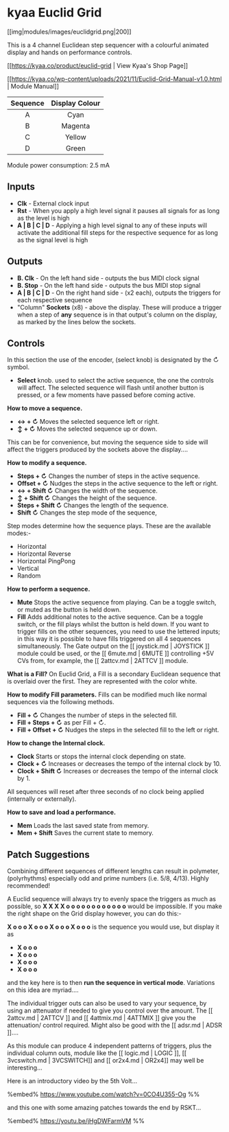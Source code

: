 # kyaa Euclid Grid
[[img|modules/images/euclidgrid.png|200]]

This is a 4 channel Euclidean step sequencer with a colourful animated display and hands on performance controls.

[[https://kyaa.co/product/euclid-grid | View Kyaa's Shop Page]]

[[https://kyaa.co/wp-content/uploads/2021/11/Euclid-Grid-Manual-v1.0.html | Module Manual]]


| Sequence | Display Colour |
| :-: | :-: |
| A | Cyan |
| B | Magenta |
| C | Yellow |
| D | Green |


Module power consumption: 2.5 mA

## Inputs

* **Clk** - External clock input
* **Rst** - When you apply a high level signal it pauses all signals for as long as the level is high
* **A | B | C | D** - Applying a high level signal to any of these inputs will activate the additional fill steps for the respective sequence for as long as the signal level is high

## Outputs

* **B. Clk** - On the left hand side - outputs the bus MIDI clock signal
* **B. Stop** - On the left hand side - outputs the bus MIDI stop signal
* **A | B | C | D** - On the right hand side - (x2 each), outputs the triggers for each respective sequence
* "Column" **Sockets** (x8) - above the display. These will produce a trigger when a step of **any** sequence is in that output's column on the display, as marked by the lines below the sockets. 

## Controls

In this section the use of the encoder, (select knob) is designated by the ↻ symbol.

* **Select** knob.  used to select the active sequence, the one the controls will affect. The selected sequence will flash until another button is pressed, or a few moments have passed before coming active.

**How to move a sequence.**

* **↔ + ↻**	Moves the selected sequence left or right.
* **↕ + ↻**	Moves the selected sequence up or down.

This can be for convenience, but moving the sequence side to side will affect the triggers produced by the sockets above the display....

**How to modify a sequence.**

* **Steps + ↻**	Changes the number of steps in the active sequence.
* **Offset + ↻**	Nudges the steps in the active sequence to the left or right.
* **↔ + Shift ↻**	Changes the width of the  sequence.
* **↕ + Shift ↻**	Changes the height of the  sequence.
* **Steps + Shift ↻**	Changes the length of the  sequence.
* **Shift ↻**	Changes the step mode of the sequence, 

Step modes determine how the sequence plays. These are the available modes:-

* Horizontal
* Horizontal Reverse
* Horizontal PingPong
* Vertical
* Random

**How to perform a sequence.**

* **Mute**	Stops the active sequence from playing. Can be a toggle switch, or  muted as the button is held down.
* **Fill**	        Adds additional notes to the active sequence. Can be a toggle switch, or the fill plays whilst the button is  held down. If you want to trigger fills on the other sequences, you need to use the lettered inputs; in this way it is possible to have fills triggered on all 4 sequences simultaneously. The Gate output on the [[ joystick.md | JOYSTICK ]] module could be used, or the  [[ 6mute.md | 6MUTE ]] controlling +5V CVs from, for example, the [[ 2attcv.md | 2ATTCV ]] module.

**What is a Fill?**
On Euclid Grid, a Fill is a secondary Euclidean sequence that is overlaid over the first. They are represented with the color white.

**How to modify Fill parameters.**
Fills can be modified much like normal sequences via the following methods.

* **Fill + ↻**	Changes the number of steps in the selected fill.
* **Fill + Steps + ↻**	as per Fill + ↻.
* **Fill + Offset + ↻**	Nudges the steps in the selected fill to the left or right.

**How to change the Internal clock.**

* **Clock**	Starts or stops the internal clock depending on state.
* **Clock + ↻**	Increases or decreases the tempo of the internal clock by 10.
* **Clock + Shift ↻**	Increases or decreases the tempo of the internal clock by 1.

All sequences will reset after three seconds of no clock being applied (internally or externally).

**How to save and load a performance.**

* **Mem**	Loads the last saved state from memory.
* **Mem + Shift**	Saves the current state to memory.

## Patch Suggestions

Combining different sequences of different lengths can result in polymeter, (polyrhythms) especially odd and prime numbers (i.e. 5/8, 4/13). Highly recommended!

A Euclid sequence will always try to evenly space the triggers as much as possible,  so **X X X X o o o o o o o o o o o o** would be impossible. If you make the right shape on the Grid display however, you can do this:-

**X o o o X o o o X o o o X o o o**  is the sequence you would use, but display it as 

* **X o o o**
* **X o o o**
* **X o o o**
* **X o o o**

and the key here is to then **run the sequence in vertical mode**.  Variations on this idea are myriad....

The individual trigger outs can also be used to vary your sequence, by using an attenuator  if needed to give you control over the amount. The [[ 2attcv.md | 2ATTCV ]] and [[ 4attmix.md | 4ATTMIX ]] give you the attenuation/ control required. Might also be good with the [[ adsr.md | ADSR ]].... 

As this module can produce 4 independent patterns of triggers, plus the individual column outs, module like the [[ logic.md | LOGIC ]], [[ 3vcswitch.md | 3VCSWITCH]] and [[ or2x4.md | OR2x4]] may well be interesting...

Here is an introductory video by the 5th Volt...

%embed% https://www.youtube.com/watch?v=0CO4U355-Og %%

and this one with some amazing patches towards the end by RSKT...

%embed% https://youtu.be/jHgDWFarmVM %%
